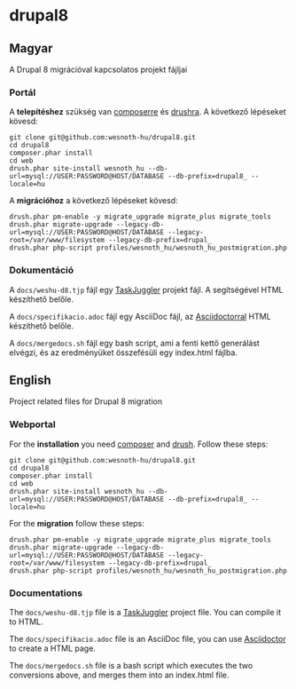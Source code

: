 # drupal8

## Magyar

A Drupal 8 migrációval kapcsolatos projekt fájljai

### Portál

A __telepítéshez__ szükség van [composerre](http://getcomposer.org/) és [drushra](http://www.drush.org/en/master/). A következő lépéseket kövesd:

```shell
git clone git@github.com:wesnoth-hu/drupal8.git
cd drupal8
composer.phar install
cd web
drush.phar site-install wesnoth_hu --db-url=mysql://USER:PASSWORD@HOST/DATABASE --db-prefix=drupal8_ --locale=hu
```

A __migrációhoz__ a következő lépéseket kövesd:

```shell
drush.phar pm-enable -y migrate_upgrade migrate_plus migrate_tools
drush.phar migrate-upgrade --legacy-db-url=mysql://USER:PASSWORD@HOST/DATABASE --legacy-root=/var/www/filesystem --legacy-db-prefix=drupal_
drush.phar php-script profiles/wesnoth_hu/wesnoth_hu_postmigration.php
```

### Dokumentáció

A `docs/weshu-d8.tjp` fájl egy [TaskJuggler](http://www.taskjuggler.org/) projekt fájl. A segítségével HTML készíthető belőle.

A `docs/specifikacio.adoc` fájl egy AsciiDoc fájl, az [Asciidoctorral](http://asciidoctor.org/) HTML készíthető belőle.

A `docs/mergedocs.sh` fájl egy bash script, ami a fenti kettő generálást elvégzi, és az eredményüket összefésüli egy index.html fájlba.

## English

Project related files for Drupal 8 migration

### Webportal

For the __installation__ you need [composer](http://getcomposer.org) and [drush](http://www.drush.org/en/master). Follow these steps:

```shell
git clone git@github.com:wesnoth-hu/drupal8.git
cd drupal8
composer.phar install
cd web
drush.phar site-install wesnoth_hu --db-url=mysql://USER:PASSWORD@HOST/DATABASE --db-prefix=drupal8_ --locale=hu
```

For the __migration__ follow these steps:

```shell
drush.phar pm-enable -y migrate_upgrade migrate_plus migrate_tools
drush.phar migrate-upgrade --legacy-db-url=mysql://USER:PASSWORD@HOST/DATABASE --legacy-root=/var/www/filesystem --legacy-db-prefix=drupal_
drush.phar php-script profiles/wesnoth_hu/wesnoth_hu_postmigration.php
```

### Documentations

The `docs/weshu-d8.tjp` file is a [TaskJuggler](http://www.taskjuggler.org/) project file. You can compile it to HTML.

The `docs/specifikacio.adoc` file is an AsciiDoc file, you can use [Asciidoctor](http://asciidoctor.org/) to create a HTML page.

The `docs/mergedocs.sh` file is a bash script which executes the two conversions above, and merges them into an index.html file.
